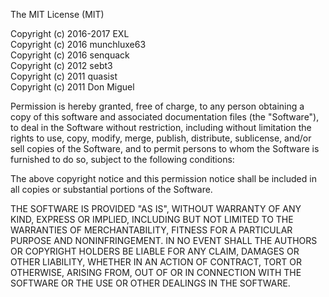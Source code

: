 The MIT License (MIT)

Copyright (c) 2016-2017 EXL <br>
Copyright (c) 2016 munchluxe63 <br>
Copyright (c) 2016 senquack <br>
Copyright (c) 2012 sebt3 <br>
Copyright (c) 2011 quasist <br>
Copyright (c) 2011 Don Miguel

Permission is hereby granted, free of charge, to any person obtaining a copy
of this software and associated documentation files (the "Software"), to deal
in the Software without restriction, including without limitation the rights
to use, copy, modify, merge, publish, distribute, sublicense, and/or sell
copies of the Software, and to permit persons to whom the Software is
furnished to do so, subject to the following conditions:

The above copyright notice and this permission notice shall be included in all
copies or substantial portions of the Software.

THE SOFTWARE IS PROVIDED "AS IS", WITHOUT WARRANTY OF ANY KIND, EXPRESS OR
IMPLIED, INCLUDING BUT NOT LIMITED TO THE WARRANTIES OF MERCHANTABILITY,
FITNESS FOR A PARTICULAR PURPOSE AND NONINFRINGEMENT. IN NO EVENT SHALL THE
AUTHORS OR COPYRIGHT HOLDERS BE LIABLE FOR ANY CLAIM, DAMAGES OR OTHER
LIABILITY, WHETHER IN AN ACTION OF CONTRACT, TORT OR OTHERWISE, ARISING FROM,
OUT OF OR IN CONNECTION WITH THE SOFTWARE OR THE USE OR OTHER DEALINGS IN THE
SOFTWARE.
